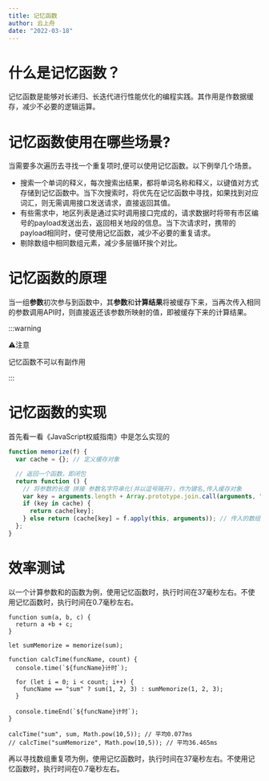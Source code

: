 ```yaml
---
title: 记忆函数
author: 云上舟
date: "2022-03-18"
---
```


# 什么是记忆函数？

  记忆函数是能够对长递归、长迭代进行性能优化的编程实践。其作用是作数据缓存，减少不必要的逻辑运算。



# 记忆函数使用在哪些场景?

   当需要多次遍历去寻找一个重复项时,便可以使用记忆函数。以下例举几个场景。

- 搜索一个单词的释义，每次搜索出结果，都将单词名称和释义，以键值对方式存储到记忆函数中。当下次搜索时，将优先在记忆函数中寻找，如果找到对应词汇，则无需调用接口发送请求，直接返回其值。
- 有些需求中，地区列表是通过实时调用接口完成的，请求数据时将带有市区编号的payload发送出去，返回相关地段的信息。当下次请求时，携带的payload相同时，便可使用记忆函数，减少不必要的重复请求。
- 剔除数组中相同数组元素，减少多层循环挨个对比。



# 记忆函数的原理

  当一组**参数**初次参与到函数中，其**参数**和**计算结果**将被缓存下来，当再次传入相同的参数调用API时，则直接返还该参数所映射的值，即被缓存下来的计算结果。

:::warning

:warning:注意

记忆函数不可以有副作用

:::



# 记忆函数的实现

  首先看一看《JavaScript权威指南》中是怎么实现的

```javascript
function memorize(f) {
  var cache = {}; // 定义缓存对象

  // 返回一个函数，即闭包
  return function () {
    // 将参数的长度 拼接 参数名字符串化(并以逗号隔开)，作为键名,传入缓存对象
    var key = arguments.length + Array.prototype.join.call(arguments, ",");
    if (key in cache) {
      return cache[key];
    } else return (cache[key] = f.apply(this, arguments)); // 传入的数组或类数组,里面的元素将会被一一传入
  };
}
```





# 效率测试

   以一个计算参数和的函数为例，使用记忆函数时，执行时间在37毫秒左右。不使用记忆函数时，执行时间在0.7毫秒左右。

```
function sum(a, b, c) {
  return a +b + c;
}

let sumMemorize = memorize(sum);

function calcTime(funcName, count) {
  console.time(`${funcName}计时`);

  for (let i = 0; i < count; i++) {
    funcName == "sum" ? sum(1, 2, 3) : sumMemorize(1, 2, 3);
  }

  console.timeEnd(`${funcName}计时`);
}

calcTime("sum", sum, Math.pow(10,5)); // 平均0.077ms
// calcTime("sumMemorize", Math.pow(10,5)); // 平均36.465ms

```



再以寻找数组重复项为例，使用记忆函数时，执行时间在37毫秒左右。不使用记忆函数时，执行时间在0.7毫秒左右。

```

```

